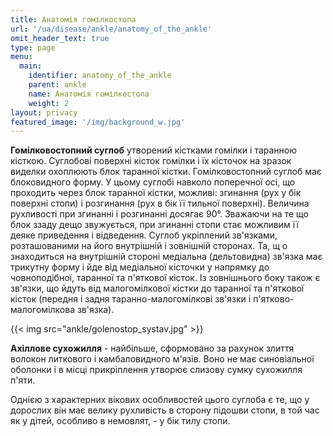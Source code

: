 ```yaml
---
title: Анатомія гомілкостопа
url: '/ua/disease/ankle/anatomy_of_the_ankle'
omit_header_text: true
type: page
menu:
  main:
    identifier: anatomy_of_the_ankle
    parent: ankle
    name: Анатомія гомілкостопа
    weight: 2
layout: privacy
featured_image: '/img/background_w.jpg'
---
```


**Гомілковостопний суглоб** утворений кістками гомілки і таранною кісткою. Суглобові поверхні кісток гомілки і їх
кісточок на зразок виделки охоплюють блок таранної кістки. Гомілковостопний суглоб має блоковидного форму. У цьому
суглобі навколо поперечної осі, що проходить через блок таранної кістки, можливі: згинання (рух у бік поверхні стопи) і
розгинання (рух в бік її тильної поверхні). Величина рухливості при згинанні і розгинанні досягає 90°. Зважаючи на те
що блок ззаду дещо звужується, при згинанні стопи стає можливим її деяке приведення і відведення. Суглоб укріплений
зв'язками, розташованими на його внутрішній і зовнішній сторонах. Та, щ о знаходиться на внутрішній стороні медіальна
(дельтовидна) зв'язка має трикутну форму і йде від медіальної кісточки у напрямку до човноподібної, таранної та
п'яткової кісток. Із зовнішнього боку також є зв'язки, що йдуть від малогомілкової кістки до таранної та п'яткової
кісток (передня і задня таранно-малогомілкові зв'язки і п'ятково-малогомілкова зв'язка).

{{< img src="ankle/golenostop_systav.jpg" >}}

**Ахіллове сухожилля** - найбільше, сформовано за рахунок злиття волокон литкового і камбаловидного м'язів. Воно не має
синовіальної оболонки і в місці прикріплення утворює слизову сумку сухожилля п'яти.

Однією з характерних вікових особливостей цього суглоба є те, що у дорослих він має велику рухливість в сторону підошви
стопи, в той час як у дітей, особливо в немовлят, - у бік тилу стопи.
